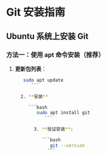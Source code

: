 # Git 安装指南

## Ubuntu 系统上安装 Git

### 方法一：使用 apt 命令安装（推荐）

1. **更新包列表**：

   ```bash
      sudo apt update
         ```

	 2. **安装**

	    ```bash
	       sudo apt install git
	          ```

		  3. **验证安装**:

		     ```bash 
		        git --version
			   ```

